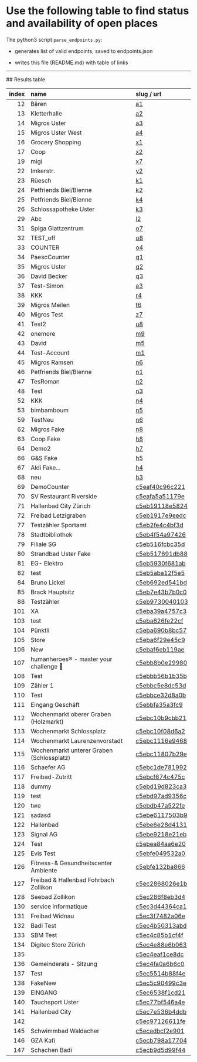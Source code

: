 
# Use the following table to find status and availability of open places

The python3 script `parse_endpoints.py`:

+ generates list of valid endpoints, saved to endpoints.json

+ writes this file (README.md) with table of links

---
## Results table

|   index | name                                      | slug / url                                                             |
|--------:|:------------------------------------------|:-----------------------------------------------------------------------|
|      12 | Bären                                     | [a1](https://www.countee.ch/app/de/counter/a1)                         |
|      13 | Kletterhalle                              | [a2](https://www.countee.ch/app/de/counter/a2)                         |
|      14 | Migros Uster                              | [a3](https://www.countee.ch/app/de/counter/a3)                         |
|      15 | Migros Uster West                         | [a4](https://www.countee.ch/app/de/counter/a4)                         |
|      16 | Grocery Shopping                          | [x1](https://www.countee.ch/app/de/counter/x1)                         |
|      17 | Coop                                      | [x2](https://www.countee.ch/app/de/counter/x2)                         |
|      19 | migi                                      | [x7](https://www.countee.ch/app/de/counter/x7)                         |
|      22 | Imkerstr.                                 | [y2](https://www.countee.ch/app/de/counter/y2)                         |
|      23 | Rüesch                                    | [k1](https://www.countee.ch/app/de/counter/k1)                         |
|      24 | Petfriends Biel/Bienne                    | [k2](https://www.countee.ch/app/de/counter/k2)                         |
|      25 | Petfriends Biel/Bienne                    | [k4](https://www.countee.ch/app/de/counter/k4)                         |
|      26 | Schlossapotheke Uster                     | [k3](https://www.countee.ch/app/de/counter/k3)                         |
|      29 | Abc                                       | [l2](https://www.countee.ch/app/de/counter/l2)                         |
|      31 | Spiga Glattzentrum                        | [o7](https://www.countee.ch/app/de/counter/o7)                         |
|      32 | TEST_off                                  | [o8](https://www.countee.ch/app/de/counter/o8)                         |
|      33 | COUNTER                                   | [o4](https://www.countee.ch/app/de/counter/o4)                         |
|      34 | PaescCounter                              | [q1](https://www.countee.ch/app/de/counter/q1)                         |
|      35 | Migros Uster                              | [q2](https://www.countee.ch/app/de/counter/q2)                         |
|      36 | David Becker                              | [q3](https://www.countee.ch/app/de/counter/q3)                         |
|      37 | Test-Simon                                | [a3](https://www.countee.ch/app/de/counter/a3)                         |
|      38 | KKK                                       | [r4](https://www.countee.ch/app/de/counter/r4)                         |
|      39 | Migros Meilen                             | [t6](https://www.countee.ch/app/de/counter/t6)                         |
|      40 | Migros Test                               | [z7](https://www.countee.ch/app/de/counter/z7)                         |
|      41 | Test2                                     | [u8](https://www.countee.ch/app/de/counter/u8)                         |
|      42 | onemore                                   | [m9](https://www.countee.ch/app/de/counter/m9)                         |
|      43 | David                                     | [m5](https://www.countee.ch/app/de/counter/m5)                         |
|      44 | Test-Account                              | [m1](https://www.countee.ch/app/de/counter/m1)                         |
|      45 | Migros Ramsen                             | [n6](https://www.countee.ch/app/de/counter/n6)                         |
|      46 | Petfriends Biel/Bienne                    | [n1](https://www.countee.ch/app/de/counter/n1)                         |
|      47 | TesRoman                                  | [n2](https://www.countee.ch/app/de/counter/n2)                         |
|      48 | Test                                      | [n3](https://www.countee.ch/app/de/counter/n3)                         |
|      52 | KKK                                       | [n4](https://www.countee.ch/app/de/counter/n4)                         |
|      53 | bimbamboum                                | [n5](https://www.countee.ch/app/de/counter/n5)                         |
|      59 | TestNeu                                   | [n6](https://www.countee.ch/app/de/counter/n6)                         |
|      62 | Migros Fake                               | [n8](https://www.countee.ch/app/de/counter/n8)                         |
|      63 | Coop Fake                                 | [h8](https://www.countee.ch/app/de/counter/h8)                         |
|      64 | Demo2                                     | [h7](https://www.countee.ch/app/de/counter/h7)                         |
|      66 | G&S Fake                                  | [h5](https://www.countee.ch/app/de/counter/h5)                         |
|      67 | Aldi Fake...                              | [h4](https://www.countee.ch/app/de/counter/h4)                         |
|      68 | neu                                       | [h3](https://www.countee.ch/app/de/counter/h3)                         |
|      69 | DemoCounter                               | [c5eaf40c96c221](https://www.countee.ch/app/de/counter/c5eaf40c96c221) |
|      70 | SV Restaurant Riverside                   | [c5eafa5a51179e](https://www.countee.ch/app/de/counter/c5eafa5a51179e) |
|      71 | Hallenbad City Zürich                     | [c5eb19118e5824](https://www.countee.ch/app/de/counter/c5eb19118e5824) |
|      72 | Freibad Letzigraben                       | [c5eb1917e9eedc](https://www.countee.ch/app/de/counter/c5eb1917e9eedc) |
|      77 | Testzähler Sportamt                       | [c5eb2fe4c4bf3d](https://www.countee.ch/app/de/counter/c5eb2fe4c4bf3d) |
|      78 | Stadtbibliothek                           | [c5eb4f54a97426](https://www.countee.ch/app/de/counter/c5eb4f54a97426) |
|      79 | Filiale SG                                | [c5eb516fcbc35d](https://www.countee.ch/app/de/counter/c5eb516fcbc35d) |
|      80 | Strandbad Uster Fake                      | [c5eb517691db88](https://www.countee.ch/app/de/counter/c5eb517691db88) |
|      81 | EG- Elektro                               | [c5eb5930f681ab](https://www.countee.ch/app/de/counter/c5eb5930f681ab) |
|      82 | test                                      | [c5eb5aba12f5e5](https://www.countee.ch/app/de/counter/c5eb5aba12f5e5) |
|      84 | Bruno Lickel                              | [c5eb692ed541bd](https://www.countee.ch/app/de/counter/c5eb692ed541bd) |
|      85 | Brack Hauptsitz                           | [c5eb7e43b7b0c0](https://www.countee.ch/app/de/counter/c5eb7e43b7b0c0) |
|      88 | Testzähler                                | [c5eb9730040103](https://www.countee.ch/app/de/counter/c5eb9730040103) |
|     101 | XA                                        | [c5eba39a4757c3](https://www.countee.ch/app/de/counter/c5eba39a4757c3) |
|     103 | test                                      | [c5eba626fe22cf](https://www.countee.ch/app/de/counter/c5eba626fe22cf) |
|     104 | Pünktli                                   | [c5eba690b8bc57](https://www.countee.ch/app/de/counter/c5eba690b8bc57) |
|     105 | Store                                     | [c5eba6f29e45c9](https://www.countee.ch/app/de/counter/c5eba6f29e45c9) |
|     106 | New                                       | [c5ebaf6eb119ae](https://www.countee.ch/app/de/counter/c5ebaf6eb119ae) |
|     107 | humanheroes® - master your challenge 🚀   | [c5ebb8b0e29980](https://www.countee.ch/app/de/counter/c5ebb8b0e29980) |
|     108 | Test                                      | [c5ebbb56b1b35b](https://www.countee.ch/app/de/counter/c5ebbb56b1b35b) |
|     109 | Zähler 1                                  | [c5ebbc5e8dc53d](https://www.countee.ch/app/de/counter/c5ebbc5e8dc53d) |
|     110 | Test                                      | [c5ebbce32d8a0b](https://www.countee.ch/app/de/counter/c5ebbce32d8a0b) |
|     111 | Eingang Geschäft                          | [c5ebbfa35a3fc9](https://www.countee.ch/app/de/counter/c5ebbfa35a3fc9) |
|     112 | Wochenmarkt oberer Graben (Holzmarkt)     | [c5ebc10b9cbb21](https://www.countee.ch/app/de/counter/c5ebc10b9cbb21) |
|     113 | Wochenmarkt Schlossplatz                  | [c5ebc10f08d6a2](https://www.countee.ch/app/de/counter/c5ebc10f08d6a2) |
|     114 | Wochenmarkt Laurenzenvorstadt             | [c5ebc1116e9468](https://www.countee.ch/app/de/counter/c5ebc1116e9468) |
|     115 | Wochenmarkt unterer Graben (Schlossplatz) | [c5ebc11807b29e](https://www.countee.ch/app/de/counter/c5ebc11807b29e) |
|     116 | Schaefer AG                               | [c5ebc1de781992](https://www.countee.ch/app/de/counter/c5ebc1de781992) |
|     117 | Freibad-Zutritt                           | [c5ebcf674c475c](https://www.countee.ch/app/de/counter/c5ebcf674c475c) |
|     118 | dummy                                     | [c5ebd19d823ca3](https://www.countee.ch/app/de/counter/c5ebd19d823ca3) |
|     119 | test                                      | [c5ebd97ad9356c](https://www.countee.ch/app/de/counter/c5ebd97ad9356c) |
|     120 | twe                                       | [c5ebdb47a522fe](https://www.countee.ch/app/de/counter/c5ebdb47a522fe) |
|     121 | sadasd                                    | [c5ebe6117503b9](https://www.countee.ch/app/de/counter/c5ebe6117503b9) |
|     122 | Hallenbad                                 | [c5ebe6e28d4131](https://www.countee.ch/app/de/counter/c5ebe6e28d4131) |
|     123 | Signal AG                                 | [c5ebe9218e21eb](https://www.countee.ch/app/de/counter/c5ebe9218e21eb) |
|     124 | Test                                      | [c5ebea84aa6e20](https://www.countee.ch/app/de/counter/c5ebea84aa6e20) |
|     125 | Evis Test                                 | [c5ebfe049532a0](https://www.countee.ch/app/de/counter/c5ebfe049532a0) |
|     126 | Fitness-& Gesundheitscenter Ambiente      | [c5ebfe132ba866](https://www.countee.ch/app/de/counter/c5ebfe132ba866) |
|     127 | Freibad & Hallenbad Fohrbach Zollikon     | [c5ec2868026e1b](https://www.countee.ch/app/de/counter/c5ec2868026e1b) |
|     128 | Seebad Zollikon                           | [c5ec286f8eb3d4](https://www.countee.ch/app/de/counter/c5ec286f8eb3d4) |
|     130 | service informatique                      | [c5ec3d44364ca1](https://www.countee.ch/app/de/counter/c5ec3d44364ca1) |
|     131 | Freibad Widnau                            | [c5ec3f7482a06e](https://www.countee.ch/app/de/counter/c5ec3f7482a06e) |
|     132 | Badi Test                                 | [c5ec4b50313abd](https://www.countee.ch/app/de/counter/c5ec4b50313abd) |
|     133 | SBM Test                                  | [c5ec4c85b1cf4f](https://www.countee.ch/app/de/counter/c5ec4c85b1cf4f) |
|     134 | Digitec Store Zürich                      | [c5ec4e88e6b063](https://www.countee.ch/app/de/counter/c5ec4e88e6b063) |
|     135 |                                           | [c5ec4eaf1ce8dc](https://www.countee.ch/app/de/counter/c5ec4eaf1ce8dc) |
|     136 | Gemeinderats - Sitzung                    | [c5ec4fa0a6b6c0](https://www.countee.ch/app/de/counter/c5ec4fa0a6b6c0) |
|     137 | Test                                      | [c5ec5514b88f4e](https://www.countee.ch/app/de/counter/c5ec5514b88f4e) |
|     138 | FakeNew                                   | [c5ec5c90499c3e](https://www.countee.ch/app/de/counter/c5ec5c90499c3e) |
|     139 | EINGANG                                   | [c5ec6538f1cd21](https://www.countee.ch/app/de/counter/c5ec6538f1cd21) |
|     140 | Tauchsport Uster                          | [c5ec77bf546a4e](https://www.countee.ch/app/de/counter/c5ec77bf546a4e) |
|     141 | Hallenbad City                            | [c5ec7e536b4ddb](https://www.countee.ch/app/de/counter/c5ec7e536b4ddb) |
|     142 |                                           | [c5ec97126611fe](https://www.countee.ch/app/de/counter/c5ec97126611fe) |
|     145 | Schwimmbad Waldacher                      | [c5ecadbcf2e901](https://www.countee.ch/app/de/counter/c5ecadbcf2e901) |
|     146 | GZA Kafi                                  | [c5ecb798a17704](https://www.countee.ch/app/de/counter/c5ecb798a17704) |
|     147 | Schachen Badi                             | [c5ecb9d5d99f44](https://www.countee.ch/app/de/counter/c5ecb9d5d99f44) |

